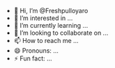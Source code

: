 - 👋 Hi, I’m @Freshpulloyaro
- 👀 I’m interested in ...
- 🌱 I’m currently learning ...
- 💞️ I’m looking to collaborate on ...
- 📫 How to reach me ...
- 😄 Pronouns: ...
- ⚡ Fun fact: ...

<!---
Freshpulloyaro/Freshpulloyaro is a ✨ special ✨ repository because its `README.md` (this file) appears on your GitHub profile.
You can click the Preview link to take a look at your changes.
--->
